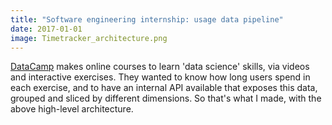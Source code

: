 ```yaml
---
title: "Software engineering internship: usage data pipeline"
date: 2017-01-01
image: Timetracker_architecture.png
---
```


[DataCamp](https://www.datacamp.com/) makes online courses to learn 'data
science' skills, via videos and interactive exercises. They wanted to know how
long users spend in each exercise, and to have an internal API available that
exposes this data, grouped and sliced by different dimensions. So that's what I
made, with the above high-level architecture.
